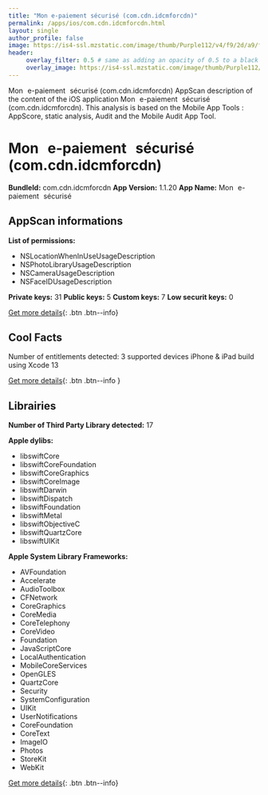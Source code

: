 ```yaml
---
title: "Mon e-paiement sécurisé (com.cdn.idcmforcdn)"
permalink: /apps/ios/com.cdn.idcmforcdn.html
layout: single
author_profile: false
image: https://is4-ssl.mzstatic.com/image/thumb/Purple112/v4/f9/2d/a9/f92da942-ab1e-473b-dfc4-613b5e58bd78/AppIcon-0-0-1x_U007emarketing-0-0-0-10-0-0-sRGB-0-0-0-GLES2_U002c0-512MB-85-220-0-0.png/512x512bb.jpg
header: 
     overlay_filter: 0.5 # same as adding an opacity of 0.5 to a black background
     overlay_image: https://is4-ssl.mzstatic.com/image/thumb/Purple112/v4/f9/2d/a9/f92da942-ab1e-473b-dfc4-613b5e58bd78/AppIcon-0-0-1x_U007emarketing-0-0-0-10-0-0-sRGB-0-0-0-GLES2_U002c0-512MB-85-220-0-0.png/512x512bb.jpg
---
```

Mon e-paiement sécurisé (com.cdn.idcmforcdn) AppScan description of the content of the iOS application Mon e-paiement sécurisé (com.cdn.idcmforcdn). This analysis is based on the Mobile App Tools : AppScore, static analysis, Audit and the Mobile Audit App Tool.

# Mon e-paiement sécurisé (com.cdn.idcmforcdn)

**BundleId:** com.cdn.idcmforcdn
**App Version:** 1.1.20
**App Name:** Mon e-paiement sécurisé


## AppScan informations 

**List of permissions:** 
- NSLocationWhenInUseUsageDescription
- NSPhotoLibraryUsageDescription
- NSCameraUsageDescription
- NSFaceIDUsageDescription
  
  
**Private keys:** 31
**Public keys:** 5
**Custom keys:** 7
**Low securit keys:** 0
  
[Get more details](/pricing.html){: .btn .btn--info}

## Cool Facts

Number of entitlements detected: 3
supported devices iPhone & iPad
build using Xcode 13
  
[Get more details](/pricing.html){: .btn .btn--info }

## Librairies 
**Number of Third Party Library detected:** 17


**Apple dylibs:**
- libswiftCore
- libswiftCoreFoundation
- libswiftCoreGraphics
- libswiftCoreImage
- libswiftDarwin
- libswiftDispatch
- libswiftFoundation
- libswiftMetal
- libswiftObjectiveC
- libswiftQuartzCore
- libswiftUIKit


**Apple System Library Frameworks:**
- AVFoundation
- Accelerate
- AudioToolbox
- CFNetwork
- CoreGraphics
- CoreMedia
- CoreTelephony
- CoreVideo
- Foundation
- JavaScriptCore
- LocalAuthentication
- MobileCoreServices
- OpenGLES
- QuartzCore
- Security
- SystemConfiguration
- UIKit
- UserNotifications
- CoreFoundation
- CoreText
- ImageIO
- Photos
- StoreKit
- WebKit


  
[Get more details](/pricing.html){: .btn .btn--info}

